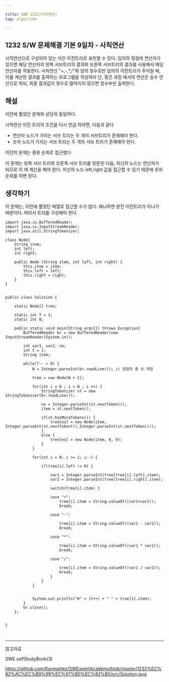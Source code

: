 ```yaml
---

title: SWE 1232(사칙연산)
tag: algorithm

---
```



## 1232 S/W 문제해결 기본 9일차 - 사칙연산

사칙연산으로 구성되어 있는 식은 이진트리로 표헌할 수 있다. 임의의 정점에 연산자가 있으면 해당 연산자의 왼쪽 서브트리의 결과와 오른쪽 서브트리의 결과를 사용해서 해당 연산자를 적용한다.
사칙연산 "+,-,*,/"와 양의 정수로만 임의의 이진트리가 주어질 때, 이를 계산한 결과를 출력하는 프로그램을 작성하라
단, 중간 과정 에서의 연산은 실수 연산으로 하되, 최종 결과값이 정수로 떨어지지 않으면 정수부만 출력한다.

## 해설

이전에 풀었던 문제와 상당히 동일하다.

사칙연산 이진 트리의 조건을 다시 언급 하자면, 다음과 같다
*	연산자 노드가 가지는 서브 트리는 두 개의 서브트리가 존재해야 한다.
*	숫자 노드가 가지는 서브 트리는 두 개의 서브 트리가 존재해야 한다.

이전의 문제는 중위 순회로 접근했다

이 문제는 왼쪽 서브 트리와 오른쪽 서브 트리를 방문한 다음, 자신의 노드는 연산자가 되므로 이 때 계산을 해야 한다.
자신의 노드 left,right 값을 접근할 수 있기 때문에 후위 순회를 하면 된다.


## 생각하기

이 문제는, 이전에 풀었던 배열로 접근할 수가 없다.
왜냐하면 완전 이진트리가 아니기 때문이다. 따라서 트리를 구성해야 한다.


```
import java.io.BufferedReader;
import java.io.InputStreamReader;
import java.util.StringTokenizer;

class Node{
	String item;
	int left;
	int right;
	
	public Node (String item, int left, int right) {
		this.item = item;
		this.left = left;
		this.right = right;
	}
}


public class Solution {
	
	static Node[] tree;
	
	static int T = 1;
	static int N;
	
	public static void main(String args[]) throws Exception{
		BufferedReader br = new BufferedReader(new InputStreamReader(System.in));
		
		int var1, var2, no;
		int t = 1;
		String item;
		
		while(T-- > 0) {
			N = Integer.parseInt(br.readLine()); // 정점의 총 수 저장
			
			tree = new Node[N + 1];
			
			for(int i = 0 ; i < N ; i ++) {
				StringTokenizer st = new StringTokenizer(br.readLine());
				
				no = Integer.parseInt(st.nextToken());
				item = st.nextToken();
				
				if(st.hasMoreTokens()) {
					tree[no] = new Node(item, Integer.parseInt(st.nextToken()),Integer.parseInt(st.nextToken()));
				}
				else {
					tree[no] = new Node(item, 0, 0);
				}
			}
			
			for(int i = N; i >= 1; i--) {
				
				if(tree[i].left != 0) {
					
					var1 = Integer.parseInt(tree[tree[i].left].item);
					var2 = Integer.parseInt(tree[tree[i].right].item);
					
					switch(tree[i].item) {
					
					case "+":
						tree[i].item = String.valueOf((var1+var2));
						break;
					
					case "-":
	
						tree[i].item = String.valueOf((var1 - var2));
						break;
	
					case "*":
	
						tree[i].item = String.valueOf((var1 * var2));
						break;
	
					case "/":
	
						tree[i].item = String.valueOf((var1 / var2));
						break;
					}
				}
			}
			
			
			System.out.println("#" + (t++) + " " + tree[1].item);
		}
		br.close();
	};
	
	
}
				


```

- - -
 
참고자료 

SWE selfStudyBook(3)

https://github.com/Karmantez/SWExpertAcademy/blob/master/1232%EC%82%AC%EC%B9%99%EC%97%B0%EC%82%B0/src/Solution.java